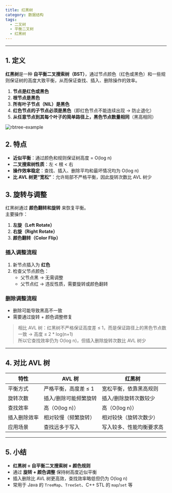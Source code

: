 ```yaml
---
title: 红黑树
category: 数据结构
tags:
  - 二叉树
  - 平衡二叉树
  - 红黑树
---
```


---
## 1. 定义

**红黑树**是一种 **自平衡二叉搜索树（BST）**，通过节点颜色（红色或黑色）和一些规则保证树的高度大致平衡，从而保证查找、插入、删除操作的效率。

1. **节点是红色或黑色**  
2. **根节点是黑色**  
3. **所有叶子节点（NIL）是黑色**  
4. **红色节点的子节点必须是黑色**（即红色节点不能连续出现 → 防止退化）  
5. **从任意节点到其每个叶子的简单路径上，黑色节点数量相同**（黑高相同）  

![rbtree-example](https://camelliaxiaohua-1313958787.cos.ap-shanghai.myqcloud.com/markdown/rbtree-example.svg)


## 2. 特点

- **近似平衡**：通过颜色和规则保证树高度 = O(log n)  
- **二叉搜索树性质**：左 < 根 < 右  
- **操作效率稳定**：查找、插入、删除平均和最坏情况均为 O(log n)  
- **比 AVL 树更“宽松”**：允许局部不严格平衡，因此旋转次数比 AVL 树少  


## 3. 旋转与调整

红黑树通过 **颜色翻转和旋转** 来恢复平衡。  
主要操作：
1. **左旋（Left Rotate）**  
2. **右旋（Right Rotate）**  
3. **颜色翻转（Color Flip）**  

### 插入调整流程
1. 新节点插入为 **红色**  
2. 检查父节点颜色：
   - 父节点黑 → 无需调整  
   - 父节点红 → 违反性质，需要旋转或颜色翻转  

### 删除调整流程
- 删除可能导致黑高不一致  
- 需要通过旋转 + 颜色调整修复  

> 相比 AVL 树：红黑树不严格保证高度差 ≤ 1，而是保证路径上的黑色节点数一致 → 高度 ≤ 2 * log(n+1)  
> 所以它查找效率仍为 O(log n)，但插入删除旋转次数比 AVL 树少  

---

## 4. 对比 AVL 树

| 特性       | AVL 树                        | 红黑树                     |
|------------|-------------------------------|---------------------------|
| 平衡方式   | 严格平衡，高度差 ≤ 1          | 宽松平衡，依靠黑高规则     |
| 旋转次数   | 插入/删除可能频繁旋转          | 插入/删除旋转次数较少       |
| 查找效率   | 高（O(log n)）                 | 高（O(log n)）             |
| 插入删除效率 | 相对较慢（频繁旋转）          | 相对较快（旋转次数少）      |
| 应用场景   | 查找远多于写入               | 写入较多、性能均衡要求高    |

---

## 5. 小结

- **红黑树 = 自平衡二叉搜索树 + 颜色规则**  
- 通过 **旋转 + 颜色调整** 保持树高度近似平衡  
- 插入删除比 AVL 树更高效，查找效率略低但仍为 O(log n)  
- 常用于 Java 的 `TreeMap`、`TreeSet`、C++ STL 的 `map`/`set` 等 